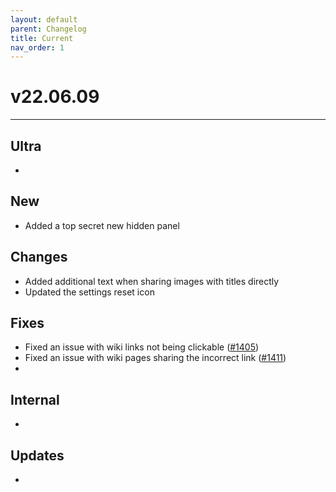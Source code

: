 ```yaml
---
layout: default
parent: Changelog
title: Current
nav_order: 1
---
```


# v22.06.09

----------

## Ultra
- 

## New
- Added a top secret new hidden panel

## Changes
- Added additional text when sharing images with titles directly
- Updated the settings reset icon

## Fixes
- Fixed an issue with wiki links not being clickable ([#1405](https://github.com/laurencedawson/sync-for-reddit/issues/1405))
- Fixed an issue with wiki pages sharing the incorrect link ([#1411](https://github.com/laurencedawson/sync-for-reddit/issues/1411))
- 

## Internal
- 

## Updates 
- 
